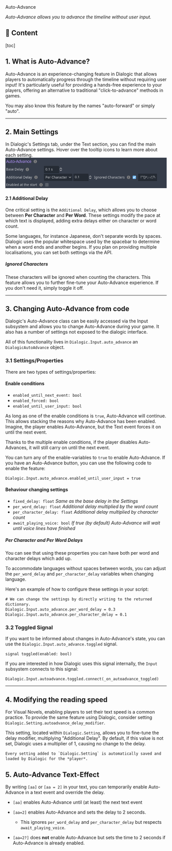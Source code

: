 <div class="header-banner purple">
     <div class="header-label purple">Auto-Advance</div>
</div>

*Auto-Advance allows you to advance the timeline without user input.*

## 📜 Content
[toc]

## 1. What is Auto-Advance?

Auto-Advance is an experience-changing feature in Dialogic that allows players to automatically progress through the timeline without requiring user input!
It's particularly useful for providing a hands-free experience to your players, offering an alternative to traditional "click-to-advance" methods in games.

You may also know this feature by the names "auto-forward" or simply "auto".

---

## 2. Main Settings

In Dialogic's Settings tab, under the Text section, you can find the main Auto-Advance settings. Hover over the tooltip icons to learn more about each setting.
![header_saving_loading](media/auto_advance_settings.png)

#### 2.1 Additional Delay

One critical setting is the `Additional Delay`, which allows you to choose between **Per Character** and **Per Word**. These settings modify the pace at which text is displayed, adding extra delays either on character or word count.

Some languages, for instance Japanese, don't separate words by spaces. Dialogic uses the popular whitespace used by the spacebar to determine when a word ends and another begins. If you plan on providing multiple localisations, you can set both settings via the API.

##### Ignored Characters

These characters will be ignored when counting the characters. This feature allows you to further fine-tune your Auto-Advance experience. If you don't need it, simply toggle it off.

---

## 3. Changing Auto-Advance from code

Dialogic's Auto-Advance class can be easily accessed via the Input subsystem and allows you to change Auto-Advance during your game. It also has a number of settings not exposed to the dialogic interface.

All of this functionality lives in `Dialogic.Input.auto_advance` an `DialogicAutoAdvance` object.

### 3.1 Settings/Properties

There are two types of settings/properties:

#### Enable conditions

- `enabled_until_next_event: bool`
- `enabled_forced: bool`
- `enabled_until_user_input: bool`

As long as one of the enable conditions is `true`, Auto-Advance will continue.
This allows stacking the reasons why Auto-Advance has been enabled. Imagine, the player enables Auto-Advance, but the Text event forces it on until the next event.

Thanks to the multiple enable conditions, if the player disables Auto-Advances,
it will still carry on until the next event.

You can turn any of the enable-variables to `true` to enable Auto-Advance. If you have an Auto-Advance button, you can use the following code to enable the feature:

```gdscript
Dialogic.Input.auto_advance.enabled_until_user_input = true
```

#### Behaviour changing settings

- `fixed_delay: float` *Same as the base delay in the Settings*
- `per_word_delay: float` *Additional delay multiplied by the word count*
- `per_character_delay: float` *Additional delay multiplied by character count*
- `await_playing_voice: bool` *If true (by default) Auto-Advance will wait until voice lines have finished*

##### Per Character and Per Word Delays

You can see that using these properties you can have both per word and character delays which add up.

To accommodate languages without spaces between words, you can adjust the `per_word_delay` and `per_character_delay` variables when changing language.

Here's an example of how to configure these settings in your script:

```gdscript
# We can change the settings by directly writing to the returned dictionary.
Dialogic.Input.auto_advance.per_word_delay = 0.3
Dialogic.Input.auto_advance.per_character_delay = 0.1
```

### 3.2 Toggled Signal

If you want to be informed about changes in Auto-Advance's state, you can use the
`Dialogic.Input.auto_advance.toggled` signal.

```gdscript
signal toggled(enabled: bool)
```

If you are interested in how Dialogic uses this signal internally, the `Input` subsystem connects to this signal:

```gdscript
Dialogic.Input.autoadvance.toggled.connect(_on_autoadvance_toggled)
```

---

## 4. Modifying the reading speed

For Visual Novels, enabling players to set their text speed is a common practice.
To provide the same feature using Dialogic, consider setting `Dialogic.Setting.autoadvance_delay_modifier`.

This setting, located within `Dialogic.Setting`, allows you to fine-tune the
delay modifier, multiplying "Additional Delay".
By default, if this value is not set, Dialogic uses a multiplier of 1, causing
no change to the delay.

```admonish
Every setting added to `Dialogic.Setting` is automatically saved and loaded by Dialogic for the *player*.
```

## 5. Auto-Advance Text-Effect

By writing `[aa]` or `[aa = 2]` in your text, you can temporarily enable Auto-Advance in a text event and override the delay.

- `[aa]` enables Auto-Advance until (at least) the next text event

- `[aa=2]` enables Auto-Advance and sets the delay to 2 seconds.

  - This ignores `per_word_delay` and `per_character_delay` but respects `await_playing_voice`.

- `[aa=2?]` does **not** enable Auto-Advance but sets the time to 2 seconds if Auto-Advance is already enabled.
